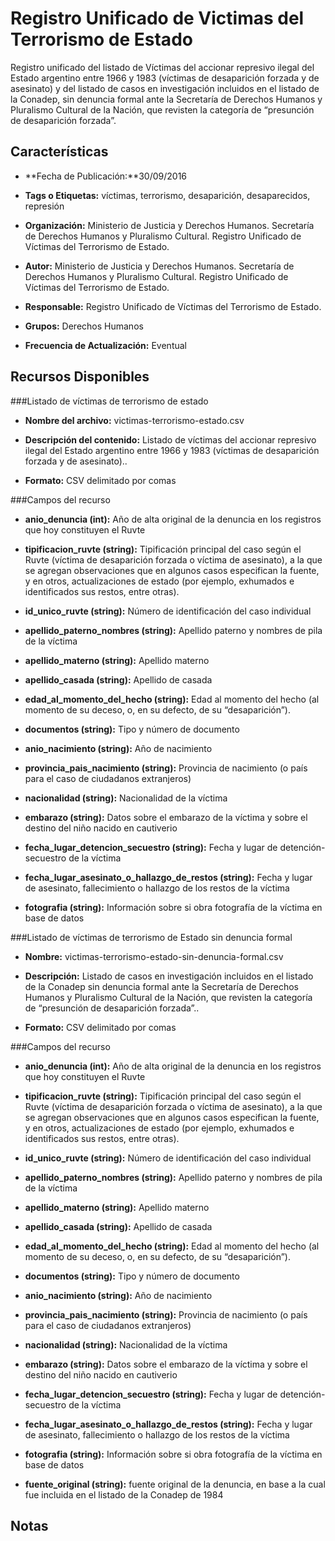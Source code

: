 Registro Unificado de Victimas del Terrorismo de Estado
=======================================================

Registro unificado del listado de Víctimas del accionar represivo ilegal del Estado argentino entre 1966 y 1983 (víctimas de desaparición forzada y de asesinato) y del listado de casos en investigación incluidos en el listado de la Conadep, sin denuncia formal ante la Secretaría de Derechos Humanos y Pluralismo Cultural de la Nación, que revisten la categoría de “presunción de desaparición forzada”.

Características
---------------

-   **Fecha de Publicación:**30/09/2016

-   **Tags o Etiquetas:** víctimas, terrorismo, desaparición, desaparecidos, represión

-   **Organización:** Ministerio de Justicia y Derechos Humanos. Secretaría de Derechos Humanos y Pluralismo Cultural. Registro Unificado de Víctimas del Terrorismo de Estado.

-   **Autor:** Ministerio de Justicia y Derechos Humanos. Secretaría de Derechos Humanos y Pluralismo Cultural. Registro Unificado de Víctimas del Terrorismo de Estado.

-   **Responsable:** Registro Unificado de Víctimas del Terrorismo de Estado.

-   **Grupos:** Derechos Humanos

-   **Frecuencia de Actualización:** Eventual

Recursos Disponibles
--------------------

###Listado de víctimas de terrorismo de estado

-   **Nombre del archivo:** victimas-terrorismo-estado.csv

-   **Descripción del contenido:** Listado de víctimas del accionar represivo ilegal del Estado argentino entre 1966 y 1983 (víctimas de desaparición forzada y de asesinato)..

-   **Formato:** CSV delimitado por comas

###Campos del recurso

-   **anio_denuncia (int):** Año de alta original de la denuncia en los registros que hoy constituyen el Ruvte

-   **tipificacion_ruvte (string):** Tipificación principal del caso según el Ruvte (víctima de desaparición forzada o víctima de asesinato), a la que se agregan observaciones que en algunos casos especifican la fuente, y en otros, actualizaciones de estado (por ejemplo, exhumados e identificados sus restos, entre otras).

-   **id_unico_ruvte (string):** Número de identificación del caso individual

-   **apellido_paterno_nombres (string):** Apellido paterno y nombres de pila de la víctima

-   **apellido_materno (string):** Apellido materno

-   **apellido_casada (string):** Apellido de casada

-   **edad_al_momento_del_hecho (string):** Edad al momento del hecho (al momento de su deceso, o, en su defecto, de su “desaparición”).

-   **documentos (string):** Tipo y número de documento

-   **anio_nacimiento (string):** Año de nacimiento

-   **provincia_pais_nacimiento (string):** Provincia de nacimiento (o país para el caso de ciudadanos extranjeros)

-   **nacionalidad (string):** Nacionalidad de la víctima

-   **embarazo (string):** Datos sobre el embarazo de la víctima y sobre el destino del niño nacido en cautiverio

-   **fecha_lugar_detencion_secuestro (string):** Fecha y lugar de detención-secuestro de la víctima

-   **fecha_lugar_asesinato_o_hallazgo_de_restos (string):** Fecha y lugar de asesinato, fallecimiento o hallazgo de los restos de la víctima

-   **fotografia (string):** Información sobre si obra fotografía de la víctima en base de datos


###Listado de víctimas de terrorismo de Estado sin denuncia formal

-   **Nombre:** victimas-terrorismo-estado-sin-denuncia-formal.csv

-   **Descripción:** Listado de casos en investigación incluidos en el listado de la Conadep sin denuncia formal ante la Secretaría de Derechos Humanos y Pluralismo Cultural de la Nación, que revisten la categoría de “presunción de desaparición forzada”..

-   **Formato:** CSV delimitado por comas

###Campos del recurso

-   **anio_denuncia (int):** Año de alta original de la denuncia en los registros que hoy constituyen el Ruvte

-   **tipificacion_ruvte (string):** Tipificación principal del caso según el Ruvte (víctima de desaparición forzada o víctima de asesinato), a la que se agregan observaciones que en algunos casos especifican la fuente, y en otros, actualizaciones de estado (por ejemplo, exhumados e identificados sus restos, entre otras).

-   **id_unico_ruvte (string):** Número de identificación del caso individual

-   **apellido_paterno_nombres (string):** Apellido paterno y nombres de pila de la víctima

-   **apellido_materno (string):** Apellido materno

-   **apellido_casada (string):** Apellido de casada

-   **edad_al_momento_del_hecho (string):** Edad al momento del hecho (al momento de su deceso, o, en su defecto, de su “desaparición”).

-   **documentos (string):** Tipo y número de documento

-   **anio_nacimiento (string):** Año de nacimiento

-   **provincia_pais_nacimiento (string):** Provincia de nacimiento (o país para el caso de ciudadanos extranjeros)

-   **nacionalidad (string):** Nacionalidad de la víctima

-   **embarazo (string):** Datos sobre el embarazo de la víctima y sobre el destino del niño nacido en cautiverio

-   **fecha_lugar_detencion_secuestro (string):** Fecha y lugar de detención-secuestro de la víctima

-   **fecha_lugar_asesinato_o_hallazgo_de_restos (string):** Fecha y lugar de asesinato, fallecimiento o hallazgo de los restos de la víctima

-   **fotografia (string):** Información sobre si obra fotografía de la víctima en base de datos

-   **fuente_original (string):** fuente original de la denuncia, en base a la cual fue incluida en el listado de la Conadep de 1984

Notas
-----
